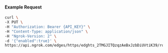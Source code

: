 <!-- Code generated for API Clients. DO NOT EDIT. -->

#### Example Request

```bash
curl \
-X PUT \
-H "Authorization: Bearer {API_KEY}" \
-H "Content-Type: application/json" \
-H "Ngrok-Version: 2" \
-d '{"enabled":true}' \
https://api.ngrok.com/edges/https/edghts_2TMGJITQzqzAeBxJzbDiUVtiK39/routes/edghtsrt_2TMGJR2Go2MeZLC7e5j76driaez/compression
```
